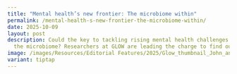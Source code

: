 ```yaml
---
title: "Mental health’s new frontier: The microbiome within"
permalink: /mental-health-s-new-frontier-the-microbiome-within/
date: 2025-10-09
layout: post
description: Could the key to tackling rising mental health challenges lie in
  the microbiome? Researchers at GLOW are leading the charge to find out.
image: /images/Resources/Editorial Features/2025/Glow_thumbnail_John_and_Patrick.png
variant: tiptap
---
```


